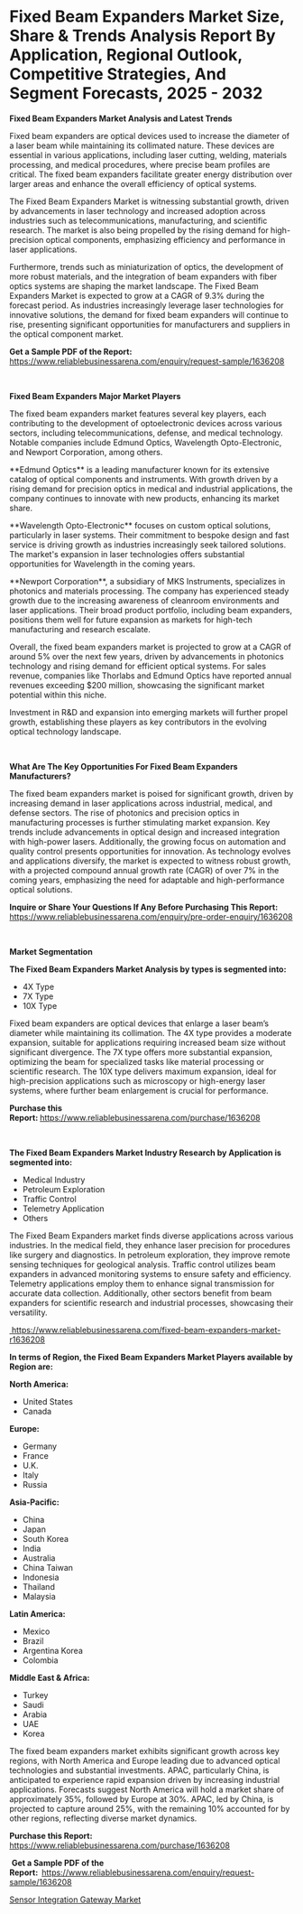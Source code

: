 <p><h1>Fixed Beam Expanders Market Size, Share & Trends Analysis Report By Application, Regional Outlook, Competitive Strategies, And Segment Forecasts, 2025 - 2032</h1></p><p><strong>Fixed Beam Expanders Market Analysis and Latest Trends</strong></p>
<p><p>Fixed beam expanders are optical devices used to increase the diameter of a laser beam while maintaining its collimated nature. These devices are essential in various applications, including laser cutting, welding, materials processing, and medical procedures, where precise beam profiles are critical. The fixed beam expanders facilitate greater energy distribution over larger areas and enhance the overall efficiency of optical systems.</p><p>The Fixed Beam Expanders Market is witnessing substantial growth, driven by advancements in laser technology and increased adoption across industries such as telecommunications, manufacturing, and scientific research. The market is also being propelled by the rising demand for high-precision optical components, emphasizing efficiency and performance in laser applications.</p><p>Furthermore, trends such as miniaturization of optics, the development of more robust materials, and the integration of beam expanders with fiber optics systems are shaping the market landscape. The Fixed Beam Expanders Market is expected to grow at a CAGR of 9.3% during the forecast period. As industries increasingly leverage laser technologies for innovative solutions, the demand for fixed beam expanders will continue to rise, presenting significant opportunities for manufacturers and suppliers in the optical component market.</p></p>
<p><strong>Get a Sample PDF of the Report:&nbsp;</strong> <a href="https://www.reliablebusinessarena.com/enquiry/request-sample/1636208?utm_campaign=3200&utm_medium=2&utm_source=Github&utm_content=ia&utm_term=23032025&utm_id=fixed-beam-expanders">https://www.reliablebusinessarena.com/enquiry/request-sample/1636208</a></p>
<p>&nbsp;</p>
<p><strong>Fixed Beam Expanders Major Market Players</strong></p>
<p><p>The fixed beam expanders market features several key players, each contributing to the development of optoelectronic devices across various sectors, including telecommunications, defense, and medical technology. Notable companies include Edmund Optics, Wavelength Opto-Electronic, and Newport Corporation, among others.</p><p>**Edmund Optics** is a leading manufacturer known for its extensive catalog of optical components and instruments. With growth driven by a rising demand for precision optics in medical and industrial applications, the company continues to innovate with new products, enhancing its market share.</p><p>**Wavelength Opto-Electronic** focuses on custom optical solutions, particularly in laser systems. Their commitment to bespoke design and fast service is driving growth as industries increasingly seek tailored solutions. The market's expansion in laser technologies offers substantial opportunities for Wavelength in the coming years.</p><p>**Newport Corporation**, a subsidiary of MKS Instruments, specializes in photonics and materials processing. The company has experienced steady growth due to the increasing awareness of cleanroom environments and laser applications. Their broad product portfolio, including beam expanders, positions them well for future expansion as markets for high-tech manufacturing and research escalate.</p><p>Overall, the fixed beam expanders market is projected to grow at a CAGR of around 5% over the next few years, driven by advancements in photonics technology and rising demand for efficient optical systems. For sales revenue, companies like Thorlabs and Edmund Optics have reported annual revenues exceeding $200 million, showcasing the significant market potential within this niche.</p><p>Investment in R&D and expansion into emerging markets will further propel growth, establishing these players as key contributors in the evolving optical technology landscape.</p></p>
<p>&nbsp;</p>
<p><strong>What Are The Key Opportunities For Fixed Beam Expanders Manufacturers?</strong></p>
<p><p>The fixed beam expanders market is poised for significant growth, driven by increasing demand in laser applications across industrial, medical, and defense sectors. The rise of photonics and precision optics in manufacturing processes is further stimulating market expansion. Key trends include advancements in optical design and increased integration with high-power lasers. Additionally, the growing focus on automation and quality control presents opportunities for innovation. As technology evolves and applications diversify, the market is expected to witness robust growth, with a projected compound annual growth rate (CAGR) of over 7% in the coming years, emphasizing the need for adaptable and high-performance optical solutions.</p></p>
<p><strong>Inquire or Share Your Questions If Any Before Purchasing This Report:</strong> <a href="https://www.reliablebusinessarena.com/enquiry/pre-order-enquiry/1636208?utm_campaign=3200&utm_medium=2&utm_source=Github&utm_content=ia&utm_term=23032025&utm_id=fixed-beam-expanders">https://www.reliablebusinessarena.com/enquiry/pre-order-enquiry/1636208</a></p>
<p>&nbsp;</p>
<p><strong>Market Segmentation</strong></p>
<p><strong>The Fixed Beam Expanders Market Analysis by types is segmented into:</strong></p>
<p><ul><li>4X Type</li><li>7X Type</li><li>10X Type</li></ul></p>
<p><p>Fixed beam expanders are optical devices that enlarge a laser beam’s diameter while maintaining its collimation. The 4X type provides a moderate expansion, suitable for applications requiring increased beam size without significant divergence. The 7X type offers more substantial expansion, optimizing the beam for specialized tasks like material processing or scientific research. The 10X type delivers maximum expansion, ideal for high-precision applications such as microscopy or high-energy laser systems, where further beam enlargement is crucial for performance.</p></p>
<p><strong>Purchase this Report:&nbsp;</strong><a href="https://www.reliablebusinessarena.com/purchase/1636208?utm_campaign=3200&utm_medium=2&utm_source=Github&utm_content=ia&utm_term=23032025&utm_id=fixed-beam-expanders">https://www.reliablebusinessarena.com/purchase/1636208</a></p>
<p>&nbsp;</p>
<p><strong>The Fixed Beam Expanders Market Industry Research by Application is segmented into:</strong></p>
<p><ul><li>Medical Industry</li><li>Petroleum Exploration</li><li>Traffic Control</li><li>Telemetry Application</li><li>Others</li></ul></p>
<p><p>The Fixed Beam Expanders market finds diverse applications across various industries. In the medical field, they enhance laser precision for procedures like surgery and diagnostics. In petroleum exploration, they improve remote sensing techniques for geological analysis. Traffic control utilizes beam expanders in advanced monitoring systems to ensure safety and efficiency. Telemetry applications employ them to enhance signal transmission for accurate data collection. Additionally, other sectors benefit from beam expanders for scientific research and industrial processes, showcasing their versatility.</p></p>
<p><a href="https://www.reliablebusinessarena.com/fixed-beam-expanders-market-r1636208?utm_campaign=3200&utm_medium=2&utm_source=Github&utm_content=ia&utm_term=23032025&utm_id=fixed-beam-expanders">&nbsp;https://www.reliablebusinessarena.com/fixed-beam-expanders-market-r1636208</a></p>
<p><strong>In terms of Region, the Fixed Beam Expanders Market Players available by Region are:</strong></p>
<p>
    <p> <strong> North America: </strong>
        <ul>
            <li>United States</li>
            <li>Canada</li>
        </ul>
        </p> 
    <p> <strong> Europe: </strong>
        <ul>
            <li>Germany</li>
            <li>France</li>
            <li>U.K.</li>
            <li>Italy</li>
            <li>Russia</li>
        </ul>
        </p> 
    <p> <strong> Asia-Pacific: </strong>
        <ul>
            <li>China</li>
            <li>Japan</li>
            <li>South Korea</li>
            <li>India</li>
            <li>Australia</li>
            <li>China Taiwan</li>
            <li>Indonesia</li>
            <li>Thailand</li>
            <li>Malaysia</li>
        </ul>
        </p> 
    <p> <strong> Latin America: </strong>
        <ul>
            <li>Mexico</li>
            <li>Brazil</li>
            <li>Argentina Korea</li>
            <li>Colombia</li>
        </ul>
        </p> 
    <p> <strong> Middle East & Africa: </strong>
        <ul>
            <li>Turkey</li>
            <li>Saudi</li>
            <li>Arabia</li>
            <li>UAE</li>
            <li>Korea</li>
        </ul>
    </p>
    </p>
<p><p>The fixed beam expanders market exhibits significant growth across key regions, with North America and Europe leading due to advanced optical technologies and substantial investments. APAC, particularly China, is anticipated to experience rapid expansion driven by increasing industrial applications. Forecasts suggest North America will hold a market share of approximately 35%, followed by Europe at 30%. APAC, led by China, is projected to capture around 25%, with the remaining 10% accounted for by other regions, reflecting diverse market dynamics.</p></p>
<p><strong>Purchase this Report: </strong><a href="https://www.reliablebusinessarena.com/purchase/1636208?utm_campaign=3200&utm_medium=2&utm_source=Github&utm_content=ia&utm_term=23032025&utm_id=fixed-beam-expanders">https://www.reliablebusinessarena.com/purchase/1636208</a></p>
<p>&nbsp;<strong>Get a Sample PDF of the Report:&nbsp;&nbsp;</strong><a href="https://www.reliablebusinessarena.com/enquiry/request-sample/1636208?utm_campaign=3200&utm_medium=2&utm_source=Github&utm_content=ia&utm_term=23032025&utm_id=fixed-beam-expanders">https://www.reliablebusinessarena.com/enquiry/request-sample/1636208</a></p>
<p><strong></strong></p>
<p><p><a href="https://github.com/mudgeadamsvx/Market-Research-Report-List-1/blob/main/sensor-integration-gateway-market.md?utm_campaign=3200&utm_medium=2&utm_source=Github&utm_content=ia&utm_term=23032025&utm_id=fixed-beam-expanders">Sensor Integration Gateway Market</a></p></p>